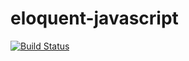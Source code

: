 # eloquent-javascript

[![Build Status](https://travis-ci.org/zeljkofilipin/eloquent-javascript.svg?branch=master)](https://travis-ci.org/zeljkofilipin/eloquent-javascript)
